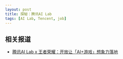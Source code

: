 ```yaml
---
layout: post
title: 探秘：腾讯AI Lab
tags: [AI Lab, Tencent, job]
---
```


## 相关报道

- [腾讯AI Lab x 王者荣耀：开放让「AI+游戏」想象力落地](https://mp.weixin.qq.com/s/jaZJtkljVBib0mj1iOJQbg)

